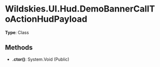 ﻿# Wildskies.UI.Hud.DemoBannerCallToActionHudPayload

**Type**: Class

## Methods

- **.ctor()**: System.Void (Public)

